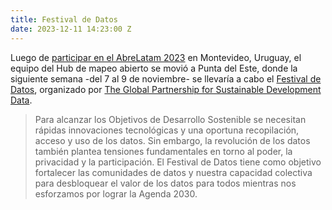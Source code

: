```yaml
---
title: Festival de Datos
date: 2023-12-11 14:23:00 Z
---
```


Luego de [participar en el AbreLatam 2023](https://www.hotosm.org/updates/abrelatam-2023/) en Montevideo, Uruguay, el equipo del Hub de mapeo abierto se movió a Punta del Este, donde la siguiente semana -del 7 al 9 de noviembre- se llevaría a cabo el [Festival de Datos](https://www.data4sdgs.org/es/festivaldedatos), organizado por [The Global Partnership for Sustainable Development Data](https://www.data4sdgs.org/).

> Para alcanzar los Objetivos de Desarrollo Sostenible se necesitan rápidas innovaciones tecnológicas y una oportuna recopilación, acceso y uso de los datos. Sin embargo, la revolución de los datos también plantea tensiones fundamentales en torno al poder, la privacidad y la participación. El Festival de Datos tiene como objetivo fortalecer las comunidades de datos y nuestra capacidad colectiva para desbloquear el valor de los datos para todos mientras nos esforzamos por lograr la Agenda 2030.